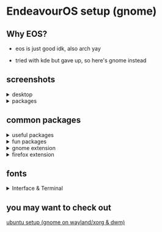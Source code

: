 # EndeavourOS setup (gnome)

## Why EOS?
- eos is just good idk, also arch yay

- tried with kde but gave up, so here's gnome instead

## screenshots
<details>
<summary>desktop</summary>
<br>

![Screenshot from 2023-12-05 21-43-29](https://github.com/cpp-johnny/EndeavourOS-setup/assets/119715263/c74d4c34-eb58-41eb-936e-2d86b8da21a6)


![Screenshot from 2023-12-05 21-44-26](https://github.com/cpp-johnny/EndeavourOS-setup/assets/119715263/bf37e4c6-ed46-4ed2-a5ef-b9663dc251f0)


![image](https://github.com/cpp-johnny/EndeavourOS-setup/assets/119715263/f1f234f0-7011-413a-803a-b1b93e51ef1e)


  
</details>


<details>
<summary>packages</summary>
<br>

![Screenshot from 2023-12-05 21-49-33](https://github.com/cpp-johnny/EndeavourOS-setup/assets/119715263/b89c7f9e-ae12-4839-9490-198f1b3ae1f0)


![Screenshot from 2023-12-05 21-51-46](https://github.com/cpp-johnny/EndeavourOS-setup/assets/119715263/342d203e-d8fc-43a1-b258-e994670215f8)


</details>


## common packages
<details>
<summary>useful packages </summary>
<br>

```
terminal:             kgx, alacritty (with monakai charcoal theme)
editor:               NvChad (radium theme, with custom pikachu launch), VS Code, VSCodium
note taking:          Obsidian
browser:              firefox, brave
LaTeX:                TeXstudio
image manupilation:   Gimp
screen recorder:      OBS
```
</details>


<details>
<summary>fun packages </summary>
<br>

```
bpytop
cava
cbonsai
cmatrix
htop
periodic-table-cli 
pipes.sh
rusty-rain
tty-clock
```
</details>

<details>
<summary>gnome extension </summary>
<br>

```
dash to dock
extension list
transparent top bar
workspace indicator
emoji copy (a clone of emoji selector since the original do not work with gnome 45)
windows rounded corners*
```
\* [link](https://github.com/yilozt/rounded-window-corners) 

</details>

<details>
<summary>firefox extension </summary>
<br>

```
uBlock Origin
Dark Reader
```
</details>

## fonts
<details>
<summary>Interface & Terminal</summary>
  
  1. Inter

  2. JetBrain Mono
  
  3. Cantarell


</details>



## you may want to check out

[ubuntu setup (gnome on wayland/xorg & dwm)](https://github.com/cpp-johnny/ubuntu-setup/tree/main)
